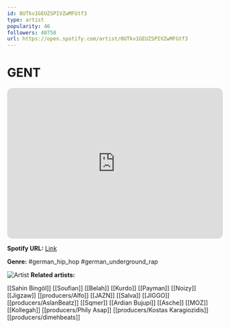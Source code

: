```yaml
---
id: 0UTkv1GEUZSPIVZwMFGtf3
type: artist
popularity: 46
followers: 40758
url: https://open.spotify.com/artist/0UTkv1GEUZSPIVZwMFGtf3
---
```

# GENT

<iframe style="border-radius:12px" src="https://open.spotify.com/embed/artist/0UTkv1GEUZSPIVZwMFGtf3" width="100%" height="352" frameBorder="0" allowfullscreen="" allow="autoplay; clipboard-write; encrypted-media; fullscreen; picture-in-picture" loading="lazy"></iframe>

**Spotify URL:** [Link](https://open.spotify.com/artist/0UTkv1GEUZSPIVZwMFGtf3)

**Genre:**  #german_hip_hop #german_underground_rap

![Artist](https://i.scdn.co/image/ab6761610000e5eba4a133b77b315771285ece0f)
**Related artists:**

[[Sahin Bingöl]]
[[Soufian]]
[[Belah]]
[[Kurdo]]
[[Payman]]
[[Noizy]]
[[Jigzaw]]
[[producers/Alfo]]
[[JAZN]]
[[Salva]]
[[JIGGO]]
[[producers/AslanBeatz]]
[[Sqmer]]
[[Ardian Bujupi]]
[[Asche]]
[[MOZ]]
[[Kollegah]]
[[producers/Phily Asap]]
[[producers/Kostas Karagiozidis]]
[[producers/dimehbeats]]
